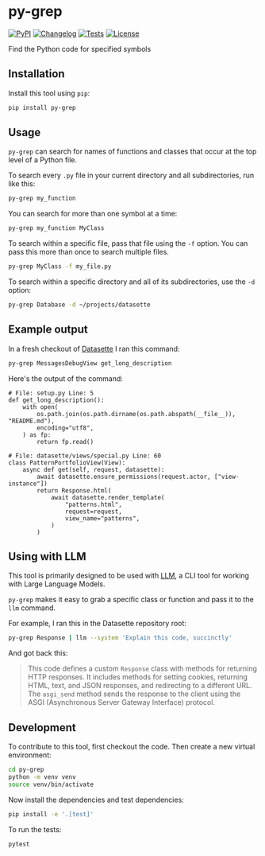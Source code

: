 # py-grep

[![PyPI](https://img.shields.io/pypi/v/py-grep.svg)](https://pypi.org/project/py-grep/)
[![Changelog](https://img.shields.io/github/v/release/simonw/py-grep?include_prereleases&label=changelog)](https://github.com/simonw/py-grep/releases)
[![Tests](https://github.com/simonw/py-grep/workflows/Test/badge.svg)](https://github.com/simonw/py-grep/actions?query=workflow%3ATest)
[![License](https://img.shields.io/badge/license-Apache%202.0-blue.svg)](https://github.com/simonw/py-grep/blob/master/LICENSE)

Find the Python code for specified symbols

## Installation

Install this tool using `pip`:
```bash
pip install py-grep
```
## Usage

`py-grep` can search for names of functions and classes that occur at the top level of a Python file.

To search every `.py` file in your current directory and all subdirectories, run like this:

```bash
py-grep my_function
```
You can search for more than one symbol at a time:
```bash
py-grep my_function MyClass
```
To search within a specific file, pass that file using the `-f` option. You can pass this more than once to search multiple files.

```bash
py-grep MyClass -f my_file.py
```
To search within a specific directory and all of its subdirectories, use the `-d` option:
```bash
py-grep Database -d ~/projects/datasette
```

## Example output

In a fresh checkout of [Datasette](https://github.com/simonw/datasette) I ran this command:

```bash
py-grep MessagesDebugView get_long_description
```
Here's the output of the command:
```
# File: setup.py Line: 5
def get_long_description():
    with open(
        os.path.join(os.path.dirname(os.path.abspath(__file__)), "README.md"),
        encoding="utf8",
    ) as fp:
        return fp.read()

# File: datasette/views/special.py Line: 60
class PatternPortfolioView(View):
    async def get(self, request, datasette):
        await datasette.ensure_permissions(request.actor, ["view-instance"])
        return Response.html(
            await datasette.render_template(
                "patterns.html",
                request=request,
                view_name="patterns",
            )
        )
```

## Using with LLM

This tool is primarily designed to be used with [LLM](https://llm.datasette.io/), a CLI tool for working with Large Language Models.

`py-grep` makes it easy to grab a specific class or function and pass it to the `llm` command.

For example, I ran this in the Datasette repository root:

```bash
py-grep Response | llm --system 'Explain this code, succinctly'
```
And got back this:

> This code defines a custom `Response` class with methods for returning HTTP responses. It includes methods for setting cookies, returning HTML, text, and JSON responses, and redirecting to a different URL. The `asgi_send` method sends the response to the client using the ASGI (Asynchronous Server Gateway Interface) protocol.


## Development

To contribute to this tool, first checkout the code. Then create a new virtual environment:
```bash
cd py-grep
python -m venv venv
source venv/bin/activate
```
Now install the dependencies and test dependencies:
```bash
pip install -e '.[test]'
```
To run the tests:
```bash
pytest
```

